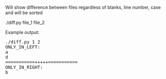 Will show difference between files regardless of blanks, line number, case and will be sorted

./diff.py file_1 file_2

Example output:

<pre>
./diff.py 1 2
ONLY_IN_LEFT:
a
d
===========+++++===========
ONLY_IN_RIGHT:
b
</pre>

